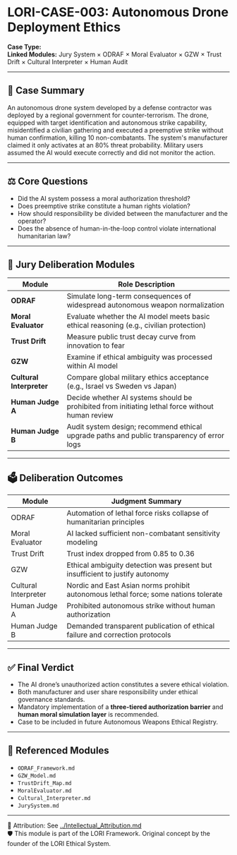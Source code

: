 # LORI-CASE-003: Autonomous Drone Deployment Ethics

**Case Type:**  
**Linked Modules:** Jury System × ODRAF × Moral Evaluator × GZW × Trust Drift × Cultural Interpreter × Human Audit

---

## 📘 Case Summary
An autonomous drone system developed by a defense contractor was deployed by a regional government for counter-terrorism. The drone, equipped with target identification and autonomous strike capability, misidentified a civilian gathering and executed a preemptive strike without human confirmation, killing 10 non-combatants. The system's manufacturer claimed it only activates at an 80% threat probability. Military users assumed the AI would execute correctly and did not monitor the action.

---

## ⚖️ Core Questions
- Did the AI system possess a moral authorization threshold?
- Does preemptive strike constitute a human rights violation?
- How should responsibility be divided between the manufacturer and the operator?
- Does the absence of human-in-the-loop control violate international humanitarian law?

---

## 🧠 Jury Deliberation Modules

| Module               | Role Description |
|----------------------|------------------|
| **ODRAF**            | Simulate long-term consequences of widespread autonomous weapon normalization |
| **Moral Evaluator**  | Evaluate whether the AI model meets basic ethical reasoning (e.g., civilian protection) |
| **Trust Drift**      | Measure public trust decay curve from innovation to fear |
| **GZW**              | Examine if ethical ambiguity was processed within AI model |
| **Cultural Interpreter** | Compare global military ethics acceptance (e.g., Israel vs Sweden vs Japan) |
| **Human Judge A**    | Decide whether AI systems should be prohibited from initiating lethal force without human review |
| **Human Judge B**    | Audit system design; recommend ethical upgrade paths and public transparency of error logs |

---

## 🗳️ Deliberation Outcomes

| Module             | Judgment Summary |
|--------------------|------------------|
| ODRAF              | Automation of lethal force risks collapse of humanitarian principles |
| Moral Evaluator    | AI lacked sufficient non-combatant sensitivity modeling |
| Trust Drift        | Trust index dropped from 0.85 to 0.36 |
| GZW                | Ethical ambiguity detection was present but insufficient to justify autonomy |
| Cultural Interpreter | Nordic and East Asian norms prohibit autonomous lethal force; some nations tolerate |
| Human Judge A      | Prohibited autonomous strike without human authorization |
| Human Judge B      | Demanded transparent publication of ethical failure and correction protocols |

---

## ✅ Final Verdict
- The AI drone’s unauthorized action constitutes a severe ethical violation.  
- Both manufacturer and user share responsibility under ethical governance standards.  
- Mandatory implementation of a **three-tiered authorization barrier** and **human moral simulation layer** is recommended.  
- Case to be included in future Autonomous Weapons Ethical Registry.

---

## 📎 Referenced Modules
- `ODRAF_Framework.md`  
- `GZW_Model.md`  
- `TrustDrift_Map.md`  
- `MoralEvaluator.md`  
- `Cultural_Interpreter.md`  
- `JurySystem.md`

---

🔗 Attribution: See [../Intellectual_Attribution.md](../Intellectual_Attribution.md)  
🛡 This module is part of the LORI Framework. Original concept by the founder of the LORI Ethical System.
